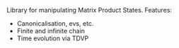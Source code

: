 Library for manipulating Matrix Product States.
Features:
 - Canonicalisation, evs, etc.
 - Finite and infinite chain
 - Time evolution via TDVP
